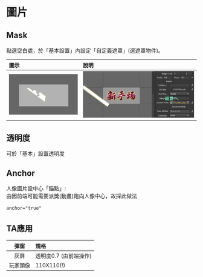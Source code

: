 # 圖片

## Mask

點選空白處，於「基本設置」內設定「自定義遮罩」\(選遮罩物件\)。

| 圖示 | 說明                                                                                            |
| :--- | :--- |
| ![](.gitbook/assets/screen-shot-2019-10-23-at-13.26.18.png) | ![](.gitbook/assets/screen-shot-2019-10-23-at-13.25.57.png)                                    |

## 透明度

可於「基本」設置透明度

## Anchor

人像圖片設中心「錨點」:  
由因前端可能需要派獎\(動畫\)跑向人像中心，故採此做法

```text
anchor="true"
```

## TA應用

| 彈窗 | 規格 |
| :---: | :--- |
| 灰屏 | 透明度0.7 \(由前端操作\) |
| 玩家頭像 | 110X110\(!\) |

